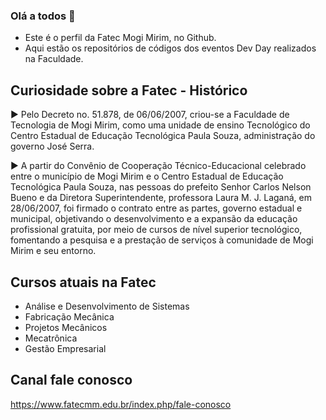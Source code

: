 ### Olá a todos 👋

- Este é o perfil da Fatec Mogi Mirim, no Github. 
- Aqui estão os repositórios de códigos dos eventos Dev Day realizados na Faculdade.

## Curiosidade sobre a Fatec - Histórico
▶️ Pelo Decreto no. 51.878, de 06/06/2007, criou-se a Faculdade de Tecnologia de Mogi Mirim, como uma unidade de ensino Tecnológico do Centro Estadual de Educação Tecnológica Paula Souza, administração do governo José Serra.

▶️ A partir do Convênio de Cooperação Técnico-Educacional celebrado entre o município de Mogi Mirim e o Centro Estadual de Educação Tecnológica Paula Souza, nas pessoas do prefeito Senhor Carlos Nelson Bueno e da Diretora Superintendente, professora Laura M. J. Laganá, em 28/06/2007, foi firmado o contrato entre as partes, governo estadual e municipal, objetivando o desenvolvimento e a expansão da educação profissional gratuita, por meio de cursos de nível superior tecnológico, fomentando a pesquisa e a prestação de serviços à comunidade de Mogi Mirim e seu entorno.

## Cursos atuais na Fatec
- Análise e Desenvolvimento de Sistemas
- Fabricação Mecânica
- Projetos Mecânicos
- Mecatrônica
- Gestão Empresarial

## Canal fale conosco
https://www.fatecmm.edu.br/index.php/fale-conosco


